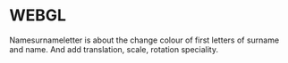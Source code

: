 # WEBGL
Namesurnameletter is about the change colour of first letters of surname and name. And add translation, scale, rotation speciality.
